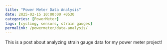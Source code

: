 ```yaml
---
title: "Power Meter Data Analysis"
date: 2025-02-15 10:00:00 +0530
categories: [PowerMeter]
tags: [cycling, sensors, strain gauges]
permalink: /powermeter/data-analysis/
---
```


This is a post about analyzing strain gauge data for my power meter project!
